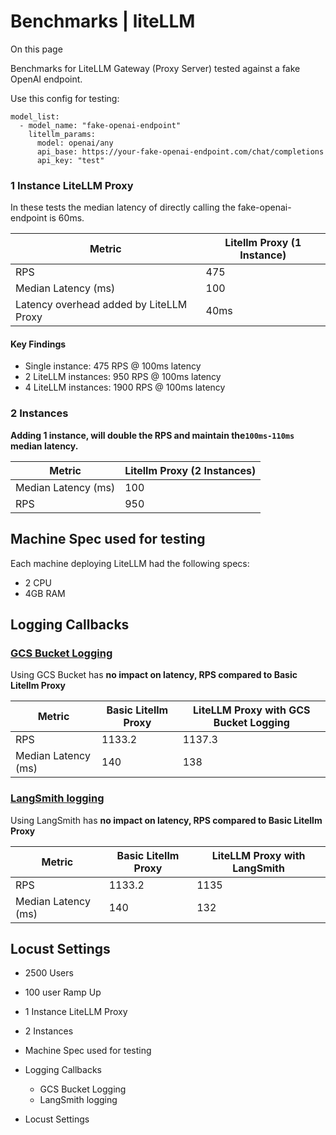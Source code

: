 # Benchmarks | liteLLM

On this page

Benchmarks for LiteLLM Gateway (Proxy Server) tested against a fake OpenAI endpoint.

Use this config for testing:
    
    
    model_list:  
      - model_name: "fake-openai-endpoint"  
        litellm_params:  
          model: openai/any  
          api_base: https://your-fake-openai-endpoint.com/chat/completions  
          api_key: "test"  
    

### 1 Instance LiteLLM Proxy​

In these tests the median latency of directly calling the fake-openai-endpoint is 60ms.

Metric| Litellm Proxy (1 Instance)  
---|---  
RPS| 475  
Median Latency (ms)| 100  
Latency overhead added by LiteLLM Proxy| 40ms  
  
#### Key Findings​

  * Single instance: 475 RPS @ 100ms latency
  * 2 LiteLLM instances: 950 RPS @ 100ms latency
  * 4 LiteLLM instances: 1900 RPS @ 100ms latency

### 2 Instances​

**Adding 1 instance, will double the RPS and maintain the`100ms-110ms` median latency.**

Metric| Litellm Proxy (2 Instances)  
---|---  
Median Latency (ms)| 100  
RPS| 950  
  
## Machine Spec used for testing​

Each machine deploying LiteLLM had the following specs:

  * 2 CPU
  * 4GB RAM

## Logging Callbacks​

### [GCS Bucket Logging](https://docs.litellm.ai/docs/proxy/bucket)​

Using GCS Bucket has **no impact on latency, RPS compared to Basic Litellm Proxy**

Metric| Basic Litellm Proxy| LiteLLM Proxy with GCS Bucket Logging  
---|---|---  
RPS| 1133.2| 1137.3  
Median Latency (ms)| 140| 138  
  
### [LangSmith logging](https://docs.litellm.ai/docs/proxy/logging)​

Using LangSmith has **no impact on latency, RPS compared to Basic Litellm Proxy**

Metric| Basic Litellm Proxy| LiteLLM Proxy with LangSmith  
---|---|---  
RPS| 1133.2| 1135  
Median Latency (ms)| 140| 132  
  
## Locust Settings​

  * 2500 Users
  * 100 user Ramp Up

  * 1 Instance LiteLLM Proxy
  * 2 Instances
  * Machine Spec used for testing
  * Logging Callbacks
    * GCS Bucket Logging
    * LangSmith logging
  * Locust Settings